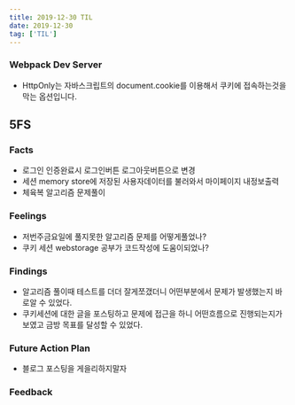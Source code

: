 ```yaml
---
title: 2019-12-30 TIL
date: 2019-12-30
tag: ['TIL']
---
```


### Webpack Dev Server

- HttpOnly는 자바스크립트의 document.cookie를 이용해서 쿠키에 접속하는것을 막는 옵션입니다.

## 5FS

### Facts

- 로그인 인증완료시 로그인버튼 로그아웃버튼으로 변경
- 세션 memory store에 저장된 사용자데이터를 불러와서 마이페이지 내정보출력
- 체육복 알고리즘 문제풀이

### Feelings

- 저번주금요일에 풀지못한 알고리즘 문제를 어떻게풀었나?
- 쿠키 세션 webstorage 공부가 코드작성에 도움이되었나?

### Findings

- 알고리즘 풀이때 테스트를 더더 잘게쪼갰더니 어떤부분에서 문제가 발생했는지 바로알 수 있었다.
- 쿠키세션에 대한 글을 포스팅하고 문제에 접근을 하니 어떤흐름으로 진행되는지가 보였고 금방 목표를 달성할 수 있었다.

### Future Action Plan

- 블로그 포스팅을 게을리하지말자

### Feedback
